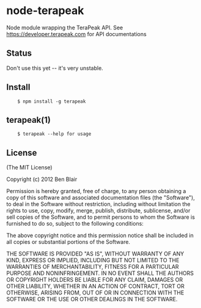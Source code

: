 # node-terapeak

Node module wrapping the TeraPeak API. See https://developer.terapeak.com for API documentations

## Status

Don't use this yet -- it's very unstable. 

## Install

        $ npm install -g terapeak

## terapeak(1)

        $ terapeak --help for usage

## License

(The MIT License)

Copyright (c) 2012 Ben Blair

Permission is hereby granted, free of charge, to any person obtaining a copy of this software and associated documentation files (the "Software"), to deal in the Software without restriction, including without limitation the rights to use, copy, modify, merge, publish, distribute, sublicense, and/or sell copies of the Software, and to permit persons to whom the Software is furnished to do so, subject to the following conditions:

The above copyright notice and this permission notice shall be included in all copies or substantial portions of the Software.

THE SOFTWARE IS PROVIDED "AS IS", WITHOUT WARRANTY OF ANY KIND, EXPRESS OR IMPLIED, INCLUDING BUT NOT LIMITED TO THE WARRANTIES OF MERCHANTABILITY, FITNESS FOR A PARTICULAR PURPOSE AND NONINFRINGEMENT. IN NO EVENT SHALL THE AUTHORS OR COPYRIGHT HOLDERS BE LIABLE FOR ANY CLAIM, DAMAGES OR OTHER LIABILITY, WHETHER IN AN ACTION OF CONTRACT, TORT OR OTHERWISE, ARISING FROM, OUT OF OR IN CONNECTION WITH THE SOFTWARE OR THE USE OR OTHER DEALINGS IN THE SOFTWARE.